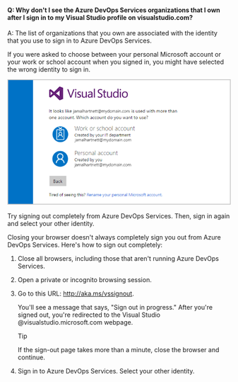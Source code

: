 #### Q:	Why don't I see the Azure DevOps Services organizations that I own after I sign in to my Visual Studio profile on visualstudio.com?

A:	The list of organizations that you own are associated with the identity that you use to sign in to Azure DevOps Services. 

If you were asked to choose between your personal Microsoft account or your work or school account when you signed in, 
you might have selected the wrong identity to sign in. 

<img src="_img/sign-in-picker.png" alt="Choose work or school account, or personal Microsoft account" style="border: 1px solid #CCCCCC">

Try signing out completely from Azure DevOps Services. Then, sign in again and select your other identity.

Closing your browser doesn't always completely sign you out from Azure DevOps Services. Here's how to sign out completely:

1.	Close all browsers, including those that aren't running Azure DevOps Services.

1.	Open a private or incognito browsing session. 

1.	Go to this URL: http://aka.ms/vssignout.

	You'll see a message that says, "Sign out in progress." After you're signed out, you're redirected to the Visual Studio @visualstudio.microsoft.com webpage. 

	> [!TIP]
	> If the sign-out page takes more than a minute, close the browser and continue.

1.	Sign in to Azure DevOps Services. Select your other identity.
